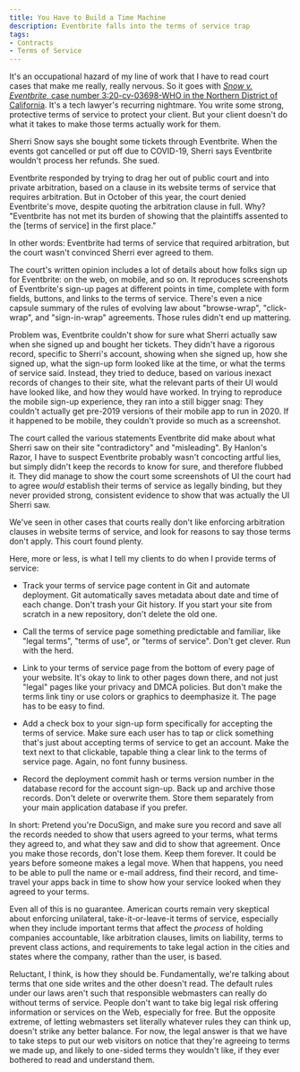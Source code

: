 ```yaml
---
title: You Have to Build a Time Machine
description: Eventbrite falls into the terms of service trap
tags:
- Contracts
- Terms of Service
---
```


It's an occupational hazard of my line of work that I have to read court cases that make me really, really nervous.  So it goes with [_Snow v. Eventbrite_, case number 3:20-cv-03698-WHO in the Northern District of California](https://www.courtlistener.com/docket/17223027/snow-v-eventbrite-inc/).  It's a tech lawyer's recurring nightmare.  You write some strong, protective terms of service to protect your client.  But your client doesn't do what it takes to make those terms actually work for them.

Sherri Snow says she bought some tickets through Eventbrite.  When the events got cancelled or put off due to COVID-19, Sherri says Eventbrite wouldn't process her refunds.  She sued.

Eventbrite responded by trying to drag her out of public court and into private arbitration, based on a clause in its website terms of service that requires arbitration.  But in October of this year, the court denied Eventbrite's move, despite quoting the arbitration clause in full.  Why?  "Eventbrite has not met its burden of showing that the plaintiffs assented to the [terms of service] in the first place."

In other words: Eventbrite had terms of service that required arbitration, but the court wasn't convinced Sherri ever agreed to them.

The court's written opinion includes a lot of details about how folks sign up for Eventbrite: on the web, on mobile, and so on.  It reproduces screenshots of Eventbrite's sign-up pages at different points in time, complete with form fields, buttons, and links to the terms of service.  There's even a nice capsule summary of the rules of evolving law about "browse-wrap", "click-wrap", and "sign-in-wrap" agreements.  Those rules didn't end up mattering.

Problem was, Eventbrite couldn't show for sure what Sherri actually saw when she signed up and bought her tickets.  They didn't have a rigorous record, specific to Sherri's account, showing when she signed up, how she signed up, what the sign-up form looked like at the time, or what the terms of service said.  Instead, they tried to deduce, based on various inexact records of changes to their site, what the relevant parts of their UI would have looked like, and how they would have worked.  In trying to reproduce the mobile sign-up experience, they ran into a still bigger snag: They couldn't actually get pre-2019 versions of their mobile app to run in 2020.  If it happened to be mobile, they couldn't provide so much as a screenshot.

The court called the various statements Eventbrite did make about what Sherri saw on their site "contradictory" and "misleading".  By Hanlon's Razor, I have to suspect Eventbrite probably wasn't concocting artful lies, but simply didn't keep the records to know for sure, and therefore flubbed it.  They did manage to show the court some screenshots of UI the court had to agree _would_ establish their terms of service as legally binding, but they never provided strong, consistent evidence to show that was actually the UI Sherri saw.

We've seen in other cases that courts really don't like enforcing arbitration clauses in website terms of service, and look for reasons to say those terms don't apply.  This court found plenty.

Here, more or less, is what I tell my clients to do when I provide terms of service:

- Track your terms of service page content in Git and automate deployment.  Git automatically saves metadata about date and time of each change.  Don't trash your Git history.  If you start your site from scratch in a new repository, don't delete the old one.

- Call the terms of service page something predictable and familiar, like "legal terms", "terms of use", or "terms of service".  Don't get clever.  Run with the herd.

- Link to your terms of service page from the bottom of every page of your website.  It's okay to link to other pages down there, and not just "legal" pages like your privacy and DMCA policies.  But don't make the terms link tiny or use colors or graphics to deemphasize it.  The page has to be easy to find.

- Add a check box to your sign-up form specifically for accepting the terms of service.  Make sure each user has to tap or click something that's just about accepting terms of service to get an account.  Make the text next to that clickable, tapable thing a clear link to the terms of service page.  Again, no font funny business.

- Record the deployment commit hash or terms version number in the database record for the account sign-up.  Back up and archive those records.  Don't delete or overwrite them. Store them separately from your main application database if you prefer.

In short: Pretend you're DocuSign, and make sure you record and save all the records needed to show that users agreed to your terms, what terms they agreed to, and what they saw and did to show that agreement.  Once you make those records, don't lose them.  Keep them forever.  It could be years before someone makes a legal move.  When that happens, you need to be able to pull the name or e-mail address, find their record, and time-travel your apps back in time to show how your service looked when they agreed to your terms.

Even all of this is no guarantee.  American courts remain very skeptical about enforcing unilateral, take-it-or-leave-it terms of service, especially when they include important terms that affect the _process_ of holding companies accountable, like arbitration clauses, limits on liability, terms to prevent class actions, and requirements to take legal action in the cities and states where the company, rather than the user, is based.

Reluctant, I think, is how they should be.  Fundamentally, we're talking about terms that one side writes and the other doesn't read.  The default rules under our laws aren't such that responsible webmasters can really do without terms of service.  People don't want to take big legal risk offering information or services on the Web, especially for free.  But the opposite extreme, of letting webmasters set literally whatever rules they can think up, doesn't strike any better balance.  For now, the legal answer is that we have to take steps to put our web visitors on notice that they're agreeing to terms we made up, and likely to one-sided terms they wouldn't like, if they ever bothered to read and understand them.
